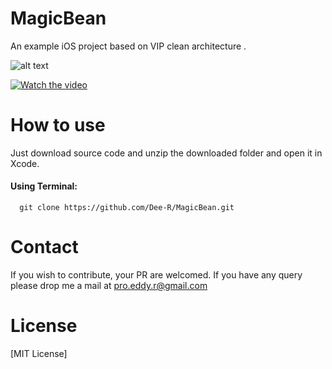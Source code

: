 # MagicBean

An example iOS project based on VIP clean architecture .


![alt text](https://project.getcode.fr/magicbean/magicbeanpictures.png)

[![Watch the video](https://project.getcode.fr/bmi/video.png)](https://project.getcode.fr/magicbean/magicbeanvideo.mp4)


# How to use
Just download source code and unzip the downloaded folder and open it in Xcode.
#### Using Terminal:
```
  git clone https://github.com/Dee-R/MagicBean.git
```  
# Contact
If you wish to contribute, your PR are welcomed. If you have any query please drop me a mail at pro.eddy.r@gmail.com

# License
[MIT License]
